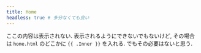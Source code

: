 ```yaml
---
title: Home
headless: true # 多分なくても良い
---
```


ここの内容は表示されない. 表示されるようにできないでもないけど, その場合は `home.html` のどこかに `{{ .Inner }}` を入れる. でもその必要はないと思う.
